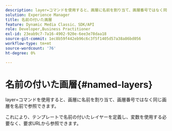 ```yaml
---
description: layer=コマンドを使用すると、画層に名前を割り当て、画層番号ではなく同じ画層を名前で参照できます。
solution: Experience Manager
title: 名前の付いた画層
feature: Dynamic Media Classic、SDK/API
role: Developer,Business Practitioner
exl-id: 23eab9c7-7a16-4902-920e-6ee3e78daa18
source-git-commit: 1ec8b59f442eb96c6c3f5f1405d57a38a86bd056
workflow-type: tm+mt
source-wordcount: '76'
ht-degree: 0%

---
```


# 名前の付いた画層{#named-layers}

layer=コマンドを使用すると、画層に名前を割り当て、画層番号ではなく同じ画層を名前で参照できます。

これにより、テンプレートで名前の付いたレイヤーを定義し、変数を使用する必要なく、要求URLから参照できます。
